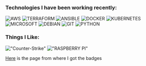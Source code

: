 ### Technologies I have been working recently:
![AWS](https://img.shields.io/badge/Amazon_AWS-FF9900?style=for-the-badge&logo=amazonaws&logoColor=white "AWS") ![TERRAFORM](https://img.shields.io/badge/Terraform-7B42BC?style=for-the-badge&logo=terraform&logoColor=white "TERRAFORM") ![ANSIBLE](https://img.shields.io/badge/Ansible-000000?style=for-the-badge&logo=ansible&logoColor=white "ANSIBLE") ![DOCKER](https://img.shields.io/badge/Docker-2CA5E0?style=for-the-badge&logo=docker&logoColor=white "DOCKER") ![KUBERNETES](https://img.shields.io/badge/kubernetes-326ce5.svg?&style=for-the-badge&logo=kubernetes&logoColor=white "KUBERNETES") ![MICROSOFT](https://img.shields.io/badge/Microsoft-666666?style=for-the-badge&logo=microsoft&logoColor=white "MICROSOFT") ![DEBIAN](https://img.shields.io/badge/Debian-A81D33?style=for-the-badge&logo=debian&logoColor=white "DEBIAN") ![GIT](https://img.shields.io/badge/GIT-E44C30?style=for-the-badge&logo=git&logoColor=white "GIT") ![PYTHON](https://img.shields.io/badge/Python-3776AB?style=for-the-badge&logo=python&logoColor=white)

### Things I Like:

!["Counter-Strike"](https://img.shields.io/badge/Counter_Strike-000000?style=for-the-badge&logo=counter-strike&logoColor=white "Counter-Strike") !["RASPBERRY PI"](https://img.shields.io/badge/Raspberry%20Pi-A22846?style=for-the-badge&logo=Raspberry%20Pi&logoColor=white "RASPBERRY PI")




[Here](https://dev.to/envoy_/150-badges-for-github-pnk) is the page from where I got the badges
